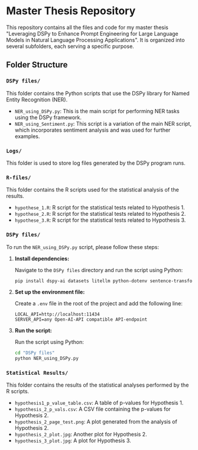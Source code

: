 # Master Thesis Repository

This repository contains all the files and code for my master thesis "Leveraging DSPy to Enhance Prompt Engineering for Large Language Models in Natural Language Processing Applications". It is organized into several subfolders, each serving a specific purpose.

## Folder Structure


### `DSPy files/`

This folder contains the Python scripts that use the DSPy library for Named Entity Recognition (NER).

*   `NER_using_DSPy.py`: This is the main script for performing NER tasks using the DSPy framework.
*   `NER_using_Sentiment.py`: This script is a variation of the main NER script, which incorporates sentiment analysis and was used for further examples.

### `Logs/`

This folder is used to store log files generated by the DSPy program runs.

### `R-files/`

This folder contains the R scripts used for the statistical analysis of the results.

*   `hypothese_1.R`: R script for the statistical tests related to Hypothesis 1.
*   `hypothese_2.R`: R script for the statistical tests related to Hypothesis 2.
*   `hypothese_3.R`: R script for the statistical tests related to Hypothesis 3.

### `DSPy files/`

To run the `NER_using_DSPy.py` script, please follow these steps:

1.  **Install dependencies:**

    Navigate to the `DSPy files` directory and run the script using Python:

    ```bash
    pip install dspy-ai datasets litellm python-dotenv sentence-transformers
    ```

2.  **Set up the environment file:**

    Create a `.env` file in the root of the project and add the following line:

    ```
    LOCAL_API=http://localhost:11434
    SERVER_API=any Open-AI-API compatible API-endpoint
    ```


3.  **Run the script:**

    Run the script using Python:

    ```bash
    cd "DSPy files"
    python NER_using_DSPy.py
    ```

### `Statistical Results/`

This folder contains the results of the statistical analyses performed by the R scripts.

*   `hypothesis1_p_value_table.csv`: A table of p-values for Hypothesis 1.
*   `hypothesis_2_p_vals.csv`: A CSV file containing the p-values for Hypothesis 2.
*   `hypothesis_2_page_test.png`: A plot generated from the analysis of Hypothesis 2.
*   `hypothesis_2_plot.jpg`: Another plot for Hypothesis 2.
*   `hypothesis_3_plot.jpg`: A plot for Hypothesis 3.
